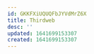 ```yaml
---
id: GKKFXiUQUQFbJYVdMrZ6X
title: Thirdweb
desc: ''
updated: 1641699153307
created: 1641699153307
---
```



